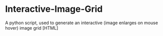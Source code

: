 # Interactive-Image-Grid
A python script, used to generate an interactive (image enlarges on mouse hover) image grid [HTML]
